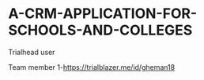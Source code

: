 # A-CRM-APPLICATION-FOR-SCHOOLS-AND-COLLEGES

Trialhead user

Team member 1-https://trialblazer.me/id/gheman18
